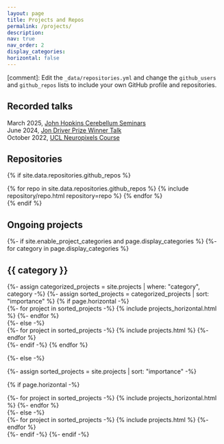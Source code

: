 ```yaml
---
layout: page
title: Projects and Repos
permalink: /projects/
description: 
nav: true
nav_order: 2
display_categories: 
horizontal: false
---
```


[comment]: Edit the `_data/repositories.yml` and change the `github_users` and `github_repos` lists to include your own GitHub profile and repositories.

## Recorded talks

<a href="https://www.youtube.com/watch?v=zy0vBngeTJQ"><i class="fab fa-youtube" style="color:red"></i></a> March 2025, <a href="https://www.youtube.com/watch?v=zy0vBngeTJQ">John Hopkins Cerebellum Seminars</a> <br>
<a href="https://mediacentral.ucl.ac.uk/Play/112817"><i class="fab fa-youtube" style="color:red"></i></a> June 2024, <a href="https://mediacentral.ucl.ac.uk/Play/112817">Jon Driver Prize Winner Talk</a> <br>
<a href="https://www.youtube.com/watch?v=hjuufbEm42g"><i class="fab fa-youtube" style="color:red"></i></a> October 2022, <a href="https://www.youtube.com/watch?v=hjuufbEm42g">UCL Neuropixels Course</a>

## Repositories

<!-- {% if site.data.repositories.github_users %}
<div class="repositories d-flex flex-wrap flex-md-row flex-column justify-content-between align-items-center">
  {% for user in site.data.repositories.github_users %}
    {% include repository/repo_user.html username=user %}
  {% endfor %}
</div>
{% endif %} -->

{% if site.data.repositories.github_repos %}
<div class="repositories d-flex flex-wrap flex-md-row flex-column justify-content-between align-items-center">
  {% for repo in site.data.repositories.github_repos %}
    {% include repository/repo.html repository=repo %}
  {% endfor %}
</div>
{% endif %}


## Ongoing projects

<!-- pages/projects.md -->
<div class="projects">
{%- if site.enable_project_categories and page.display_categories %}
  <!-- Display categorized projects -->
  {%- for category in page.display_categories %}
  <h2 class="category">{{ category }}</h2>
  {%- assign categorized_projects = site.projects | where: "category", category -%}
  {%- assign sorted_projects = categorized_projects | sort: "importance" %}
  <!-- Generate cards for each project -->
  {% if page.horizontal -%}
  <div class="container">
    <div class="row row-cols-2">
    {%- for project in sorted_projects -%}
      {% include projects_horizontal.html %}
    {%- endfor %}
    </div>
  </div>
  {%- else -%}
  <div class="grid">
    {%- for project in sorted_projects -%}
      {% include projects.html %}
    {%- endfor %}
  </div>
  {%- endif -%}
  {% endfor %}

{%- else -%}
<!-- Display projects without categories -->
  {%- assign sorted_projects = site.projects | sort: "importance" -%}
  <!-- Generate cards for each project -->
  {% if page.horizontal -%}
  <div class="container">
    <div class="row row-cols-2">
    {%- for project in sorted_projects -%}
      {% include projects_horizontal.html %}
    {%- endfor %}
    </div>
  </div>
  {%- else -%}
  <div class="grid">
    {%- for project in sorted_projects -%}
      {% include projects.html %}
    {%- endfor %}
  </div>
  {%- endif -%}
{%- endif -%}
</div>
